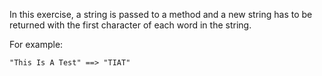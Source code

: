 In this exercise, a string is passed to a method and a new string has to be returned with the first character of each word in the string.

For example:

```
"This Is A Test" ==> "TIAT"
```